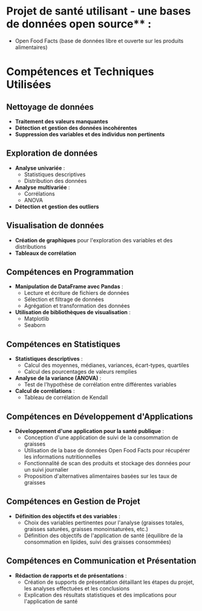 # Projet de santé utilisant - une bases de données open source** :
  - Open Food Facts (base de données libre et ouverte sur les produits alimentaires)
    
# Compétences et Techniques Utilisées

## Nettoyage de données
- **Traitement des valeurs manquantes**
- **Détection et gestion des données incohérentes**
- **Suppression des variables et des individus non pertinents**

## Exploration de données
- **Analyse univariée** :
  - Statistiques descriptives
  - Distribution des données
- **Analyse multivariée** :
  - Corrélations
  - ANOVA
- **Détection et gestion des outliers**


## Visualisation de données
- **Création de graphiques** pour l'exploration des variables et des distributions
- **Tableaux de corrélation**

## Compétences en Programmation
- **Manipulation de DataFrame avec Pandas** :
  - Lecture et écriture de fichiers de données
  - Sélection et filtrage de données
  - Agrégation et transformation des données
- **Utilisation de bibliothèques de visualisation** :
  - Matplotlib
  - Seaborn

## Compétences en Statistiques
- **Statistiques descriptives** :
  - Calcul des moyennes, médianes, variances, écart-types, quartiles
  - Calcul des pourcentages de valeurs remplies
- **Analyse de la variance (ANOVA)** :
  - Test de l'hypothèse de corrélation entre différentes variables
- **Calcul de corrélations** :
  - Tableau de corrélation de Kendall

## Compétences en Développement d'Applications
- **Développement d'une application pour la santé publique** :
  - Conception d'une application de suivi de la consommation de graisses
  - Utilisation de la base de données Open Food Facts pour récupérer les informations nutritionnelles
  - Fonctionnalité de scan des produits et stockage des données pour un suivi journalier
  - Proposition d'alternatives alimentaires basées sur les taux de graisses

## Compétences en Gestion de Projet
- **Définition des objectifs et des variables** :
  - Choix des variables pertinentes pour l'analyse (graisses totales, graisses saturées, graisses monoinsaturées, etc.)
  - Définition des objectifs de l'application de santé (équilibre de la consommation en lipides, suivi des graisses consommées)

## Compétences en Communication et Présentation
- **Rédaction de rapports et de présentations** :
  - Création de supports de présentation détaillant les étapes du projet, les analyses effectuées et les conclusions
  - Explication des résultats statistiques et des implications pour l'application de santé
